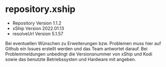 # repository.xship

- Repository  Version 1.1.2
- xShip       Version 2022.01.13
- resolveUrl  Version 5.1.57

Bei eventuellen Wünschen zu Erweiterungen bzw. Problemen muss hier auf Github ein Issues erstellt werden und das Team antwortet darauf. Bei Problemmeldungen unbedingt die Versionsnummer von xShip und Kodi sowie das benutzte Betriebssysten und Hardware mit angeben.
